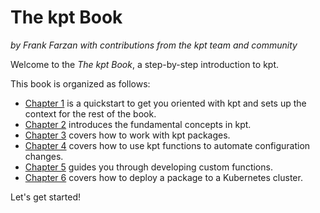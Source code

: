 # The kpt Book

_by Frank Farzan with contributions from the kpt team and community_

Welcome to the _The kpt Book_, a step-by-step introduction to kpt.

This book is organized as follows:

- [Chapter 1] is a quickstart to get you oriented with kpt and sets up the
  context for the rest of the book.
- [Chapter 2] introduces the fundamental concepts in kpt.
- [Chapter 3] covers how to work with kpt packages.
- [Chapter 4] covers how to use kpt functions to automate configuration changes.
- [Chapter 5] guides you through developing custom functions.
- [Chapter 6] covers how to deploy a package to a Kubernetes cluster.

Let's get started!

[chapter 1]: /book/01-getting-started/
[chapter 2]: /book/02-concepts/
[chapter 3]: /book/03-packages/
[chapter 4]: /book/04-using-functions/
[chapter 5]: /book/05-developing-functions/
[chapter 6]: /book/06-deploying-packages/
